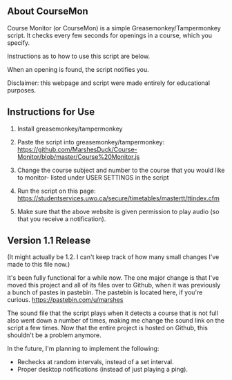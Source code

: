 ## About CourseMon

Course Monitor (or CourseMon) is a simple Greasemonkey/Tampermonkey script. It checks every few seconds for openings in a course, which you specify. 

Instructions as to how to use this script are below. 

When an opening is found, the script notifies you.

Disclaimer: this webpage and script were made entirely for educational purposes.

## Instructions for Use

1. Install greasemonkey/tampermonkey
 
2. Paste the script into greasemonkey/tampermonkey: https://github.com/MarshesDuck/Course-Monitor/blob/master/Course%20Monitor.js
 
3. Change the course subject and number to the course that you would like to monitor- listed under USER SETTINGS in the script
 
4. Run the script on this page: https://studentservices.uwo.ca/secure/timetables/mastertt/ttindex.cfm
 
5. Make sure that the above website is given permission to play audio (so that you receive a notification).


## Version 1.1 Release

(It might actually be 1.2. I can't keep track of how many small changes I've made to this file now.) 

It's been fully functional for a while now. The one major change is that I've moved this project and all of its files over to Github, when it was previously a bunch of pastes in pastebin. The pastebin is located here, if you're curious. https://pastebin.com/u/marshes

The sound file that the script plays when it detects a course that is not full also went down a number of times, making me change the sound link on the script a few times. Now that the entire project is hosted on Github, this shouldn't be a problem anymore. 

In the future, I'm planning to implement the following:
- Rechecks at random intervals, instead of a set interval.
- Proper desktop notifications (instead of just playing a ping).


